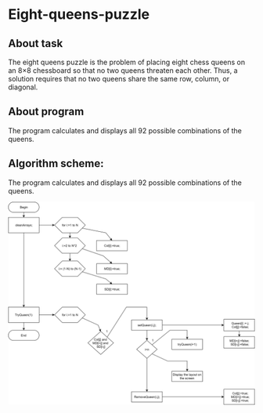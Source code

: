 # Eight-queens-puzzle

About task
--------------------
The eight queens puzzle is the problem of placing eight chess queens on an 8×8 chessboard so that no two queens threaten each other. Thus, a solution requires that no two queens share the same row, column, or diagonal.

About program 
--------------------
The program calculates and displays all 92 possible combinations of the queens.

Algorithm scheme:
--------------------
The program calculates and displays all 92 possible combinations of the queens.

![Algorithm scheme](https://github.com/N1ghtF1re/Eight-queens-puzzle/blob/master/docs/scheme.png)
